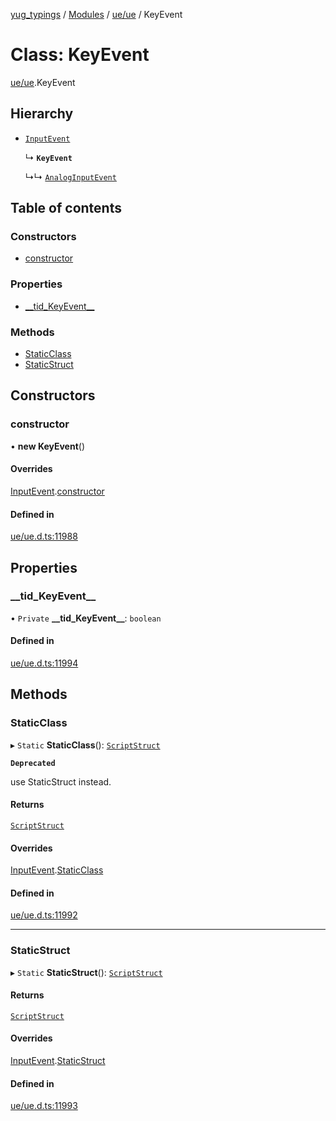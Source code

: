 [yug_typings](../README.md) / [Modules](../modules.md) / [ue/ue](../modules/ue_ue.md) / KeyEvent

# Class: KeyEvent

[ue/ue](../modules/ue_ue.md).KeyEvent

## Hierarchy

- [`InputEvent`](ue_ue.InputEvent.md)

  ↳ **`KeyEvent`**

  ↳↳ [`AnalogInputEvent`](ue_ue.AnalogInputEvent.md)

## Table of contents

### Constructors

- [constructor](ue_ue.KeyEvent.md#constructor)

### Properties

- [\_\_tid\_KeyEvent\_\_](ue_ue.KeyEvent.md#__tid_keyevent__)

### Methods

- [StaticClass](ue_ue.KeyEvent.md#staticclass)
- [StaticStruct](ue_ue.KeyEvent.md#staticstruct)

## Constructors

### constructor

• **new KeyEvent**()

#### Overrides

[InputEvent](ue_ue.InputEvent.md).[constructor](ue_ue.InputEvent.md#constructor)

#### Defined in

[ue/ue.d.ts:11988](https://github.com/YugMetaverse/yug_typings/blob/25cad34/ue/ue.d.ts#L11988)

## Properties

### \_\_tid\_KeyEvent\_\_

• `Private` **\_\_tid\_KeyEvent\_\_**: `boolean`

#### Defined in

[ue/ue.d.ts:11994](https://github.com/YugMetaverse/yug_typings/blob/25cad34/ue/ue.d.ts#L11994)

## Methods

### StaticClass

▸ `Static` **StaticClass**(): [`ScriptStruct`](ue_ue.ScriptStruct.md)

**`Deprecated`**

use StaticStruct instead.

#### Returns

[`ScriptStruct`](ue_ue.ScriptStruct.md)

#### Overrides

[InputEvent](ue_ue.InputEvent.md).[StaticClass](ue_ue.InputEvent.md#staticclass)

#### Defined in

[ue/ue.d.ts:11992](https://github.com/YugMetaverse/yug_typings/blob/25cad34/ue/ue.d.ts#L11992)

___

### StaticStruct

▸ `Static` **StaticStruct**(): [`ScriptStruct`](ue_ue.ScriptStruct.md)

#### Returns

[`ScriptStruct`](ue_ue.ScriptStruct.md)

#### Overrides

[InputEvent](ue_ue.InputEvent.md).[StaticStruct](ue_ue.InputEvent.md#staticstruct)

#### Defined in

[ue/ue.d.ts:11993](https://github.com/YugMetaverse/yug_typings/blob/25cad34/ue/ue.d.ts#L11993)
